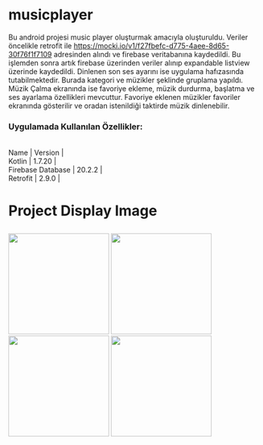 # musicplayer
Bu android projesi music player oluşturmak amacıyla oluşturuldu. Veriler öncelikle retrofit ile https://mocki.io/v1/f27fbefc-d775-4aee-8d65-30f76f1f7109 adresinden alındı ve firebase veritabanına kaydedildi.
Bu işlemden sonra artık firebase üzerinden veriler alınıp expandable listview üzerinde kaydedildi. Dinlenen son ses ayarını ise uygulama hafızasında tutabilmektedir. Burada kategori ve müzikler şeklinde gruplama yapıldı. Müzik Çalma ekranında ise favoriye ekleme, müzik durdurma, başlatma ve ses ayarlama özellikleri mevcuttur.
Favoriye eklenen müzikler favoriler ekranında gösterilir ve oradan istenildiği taktirde müzik dinlenebilir.
 ### Uygulamada Kullanılan Özellikler:
  <br>Name | Version |</br>
   Kotlin | 1.7.20 | 
  <br>Firebase Database | 20.2.2 |</br>
  Retrofit  | 2.9.0 |
  
# Project Display Image <p> 
  <a href="https://github.com/oykuyildirim/musicplayer/assets/37236494/c422c60a-864b-467e-bb5b-9e92386f707b" >
    <img src="https://github.com/oykuyildirim/musicplayer/assets/37236494/c422c60a-864b-467e-bb5b-9e92386f707b" width="200" style="max-width:100%;"></a>
   <a href="https://github.com/oykuyildirim/musicplayer/assets/37236494/8318b81d-f614-4e4b-85dc-59dacd06ff1d" target="_blank">
    <img src="https://github.com/oykuyildirim/musicplayer/assets/37236494/8318b81d-f614-4e4b-85dc-59dacd06ff1d" width="200" style="max-width:100%;"></a>
<a href="https://github.com/oykuyildirim/musicplayer/assets/37236494/67d15054-8137-42df-b8a6-8749244db418" target="_blank">
    <img src="https://github.com/oykuyildirim/musicplayer/assets/37236494/67d15054-8137-42df-b8a6-8749244db418" width="200" style="max-width:100%;"></a>
  <a href="https://github.com/oykuyildirim/musicplayer/assets/37236494/6cc14932-2590-4970-bb54-f033ecb322db" target="_blank">
    <img src="https://github.com/oykuyildirim/musicplayer/assets/37236494/6cc14932-2590-4970-bb54-f033ecb322db" width="200" style="max-width:100%;"></a>

